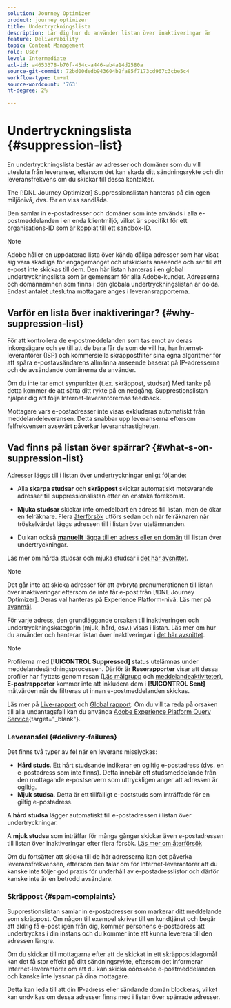 ```yaml
---
solution: Journey Optimizer
product: journey optimizer
title: Undertryckningslista
description: Lär dig hur du använder listan över inaktiveringar är
feature: Deliverability
topic: Content Management
role: User
level: Intermediate
exl-id: a4653378-b70f-454c-a446-ab4a14d2580a
source-git-commit: 72bd00dedb943604b2fa85f7173cd967c3cbe5c4
workflow-type: tm+mt
source-wordcount: '763'
ht-degree: 2%

---
```


# Undertryckningslista {#suppression-list}

En undertryckningslista består av adresser och domäner som du vill utesluta från leveranser, eftersom det kan skada ditt sändningsrykte och din leveransfrekvens om du skickar till dessa kontakter.

The [!DNL Journey Optimizer] Suppressionslistan hanteras på din egen miljönivå, dvs. för en viss sandlåda.

Den samlar in e-postadresser och domäner som inte används i alla e-postmeddelanden i en enda klientmiljö, vilket är specifikt för ett organisations-ID som är kopplat till ett sandbox-ID.

>[!NOTE]
>
>Adobe håller en uppdaterad lista över kända dåliga adresser som har visat sig vara skadliga för engagemanget och utskickets anseende och ser till att e-post inte skickas till dem. Den här listan hanteras i en global undertryckningslista som är gemensam för alla Adobe-kunder. Adresserna och domännamnen som finns i den globala undertryckningslistan är dolda. Endast antalet uteslutna mottagare anges i leveransrapporterna.

## Varför en lista över inaktiveringar? {#why-suppression-list}

För att kontrollera de e-postmeddelanden som tas emot av deras inkorgsägare och se till att de bara får de som de vill ha, har Internet-leverantörer (ISP) och kommersiella skräppostfilter sina egna algoritmer för att spåra e-postavsändarens allmänna anseende baserat på IP-adresserna och de avsändande domänerna de använder.

Om du inte tar emot synpunkter (t.ex. skräppost, studsar) Med tanke på detta kommer de att sätta ditt rykte på en nedgång. Supprestionslistan hjälper dig att följa Internet-leverantörernas feedback.

Mottagare vars e-postadresser inte visas exkluderas automatiskt från meddelandeleveransen. Detta snabbar upp leveranserna eftersom felfrekvensen avsevärt påverkar leveranshastigheten.

## Vad finns på listan över spärrar? {#what-s-on-suppression-list}

Adresser läggs till i listan över undertryckningar enligt följande:

* Alla **skarpa studsar** och **skräppost** skickar automatiskt motsvarande adresser till suppressionslistan efter en enstaka förekomst.

* **Mjuka studsar** skickar inte omedelbart en adress till listan, men de ökar en felräknare. Flera [återförsök](../configuration/retries.md) utförs sedan och när felräknaren når tröskelvärdet läggs adressen till i listan över utelämnanden.

* Du kan också [**manuellt** lägga till en adress eller en domän](../configuration/manage-suppression-list.md#add-addresses-and-domains) till listan över undertryckningar.

Läs mer om hårda studsar och mjuka studsar i [det här avsnittet](#delivery-failures).

>[!NOTE]
>
>Det går inte att skicka adresser för att avbryta prenumerationen till listan över inaktiveringar eftersom de inte får e-post från [!DNL Journey Optimizer]. Deras val hanteras på Experience Platform-nivå. Läs mer på [avanmäl](../privacy/opt-out.md).

För varje adress, den grundläggande orsaken till inaktiveringen och undertryckningskategorin (mjuk, hård, osv.) visas i listan. Läs mer om hur du använder och hanterar listan över inaktiveringar i [det här avsnittet](../configuration/manage-suppression-list.md).

>[!NOTE]
>
>Profilerna med **[!UICONTROL Suppressed]** status utelämnas under meddelandesändningsprocessen. Därför är **Reserapporter** visar att dessa profiler har flyttats genom resan ([Läs målgrupp](../building-journeys/read-audience.md) och [meddelandeaktiviteter](../building-journeys/journeys-message.md)), **E-postrapporter** kommer inte att inkludera dem i **[!UICONTROL Sent]** mätvärden när de filtreras ut innan e-postmeddelanden skickas.
>
>Läs mer på [Live-rapport](../reports/live-report.md) och [Global rapport](../reports/global-report.md). Om du vill ta reda på orsaken till alla undantagsfall kan du använda [Adobe Experience Platform Query Service](https://experienceleague.adobe.com/docs/experience-platform/query/api/getting-started.html){target="_blank"}.

### Leveransfel {#delivery-failures}

Det finns två typer av fel när en leverans misslyckas:

* **Hård studs**. Ett hårt studsande indikerar en ogiltig e-postadress (dvs. en e-postadress som inte finns). Detta innebär ett studsmeddelande från den mottagande e-postservern som uttryckligen anger att adressen är ogiltig.
* **Mjuk studsa**. Detta är ett tillfälligt e-poststuds som inträffade för en giltig e-postadress.

A **hård studsa** lägger automatiskt till e-postadressen i listan över undertryckningar.

A **mjuk studsa** <!--or an **ignored** error--> som inträffar för många gånger skickar även e-postadressen till listan över inaktiveringar efter flera försök. [Läs mer om återförsök](../configuration/retries.md)

Om du fortsätter att skicka till de här adresserna kan det påverka leveransfrekvensen, eftersom den talar om för Internet-leverantörer att du kanske inte följer god praxis för underhåll av e-postadresslistor och därför kanske inte är en betrodd avsändare.

### Skräppost {#spam-complaints}

Supprestionslistan samlar in e-postadresser som markerar ditt meddelande som skräppost. Om någon till exempel skriver till en kundtjänst och begär att aldrig få e-post igen från dig, kommer personens e-postadress att undertryckas i din instans och du kommer inte att kunna leverera till den adressen längre.

Om du skickar till mottagarna efter att de skickat in ett skräppostklagomål kan det få stor effekt på ditt sändningsrykte, eftersom det informerar Internet-leverantörer om att du kan skicka oönskade e-postmeddelanden och kanske inte lyssnar på dina mottagare.

Detta kan leda till att din IP-adress eller sändande domän blockeras, vilket kan undvikas om dessa adresser finns med i listan över spärrade adresser.
